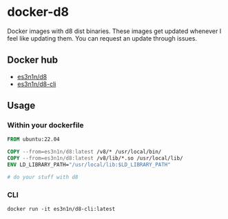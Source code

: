 # docker-d8

Docker images with d8 dist binaries. These images get updated whenever I feel like updating them. You can request an update through issues.

## Docker hub

- [es3n1n/d8](https://hub.docker.com/repository/docker/es3n1n/d8)
- [es3n1n/d8-cli](https://hub.docker.com/repository/docker/es3n1n/d8-cli)

## Usage

### Within your dockerfile

```Dockerfile
FROM ubuntu:22.04

COPY --from=es3n1n/d8:latest /v8/* /usr/local/bin/
COPY --from=es3n1n/d8:latest /v8/lib/*.so /usr/local/lib/
ENV LD_LIBRARY_PATH="/usr/local/lib:$LD_LIBRARY_PATH"

# do your stuff with d8
```

### CLI

`docker run -it es3n1n/d8-cli:latest`
